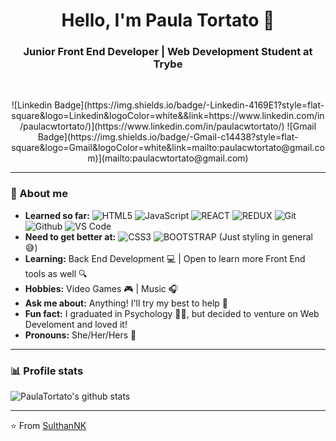 <h1 align="center"> Hello, I'm Paula Tortato 👋 </h1>

<h3 align="center">  Junior Front End Developer | Web Development Student at Trybe </h3> <br>

<p align="center"> 
![Linkedin Badge](https://img.shields.io/badge/-Linkedin-4169E1?style=flat-square&logo=Linkedin&logoColor=white&&link=https://www.linkedin.com/in/paulacwtortato/)](https://www.linkedin.com/in/paulacwtortato/)
![Gmail Badge](https://img.shields.io/badge/-Gmail-c14438?style=flat-square&logo=Gmail&logoColor=white&link=mailto:paulacwtortato@gmail.com)](mailto:paulacwtortato@gmail.com)
</p>

---------------------------------------------------------------------------------------------------------------------------------------------------------------------------------
### 🤔 About me
-  **Learned so far:**
![HTML5](https://img.shields.io/badge/-HTML5-000000?style=for-the-badge&logo=HTML5)
![JavaScript](https://img.shields.io/badge/-JavaScript-000000?style=for-the-badge&logo=javascript)
![REACT](https://img.shields.io/badge/-REACT-000000?style=for-the-badge&logo=REACT)
![REDUX](https://img.shields.io/badge/-REDUX-000000?style=for-the-badge&logo=REDUX)
![Git](http://img.shields.io/badge/-Git-000000?style=for-the-badge&logo=Git)
![Github](http://img.shields.io/badge/-Github-000000?style=for-the-badge&logo=Github&logoColor=green)
![VS Code](http://img.shields.io/badge/-VS%20Code-000000?style=for-the-badge&logo=Visual-studio-code&logoColor=blue)
-  **Need to get better at:**
![CSS3](https://img.shields.io/badge/-CSS3-000000?style=for-the-badge&logo=CSS3)
![BOOTSTRAP](https://img.shields.io/badge/-BOOTSTRAP-000000?style=for-the-badge&logo=BOOTSTRAP)
(Just styling in general 😅)
-  **Learning:** Back End Development 💻 | Open to learn more Front End tools as well 🔍
-  **Hobbies:** Video Games 🎮 | Music 🎧
-  **Ask me about:** Anything! I'll try my best to help 🙂
-  **Fun fact:** I graduated in Psychology 👩‍🎓, but decided to venture on Web Develoment and loved it!
-  **Pronouns:** She/Her/Hers 💃

---------------------------------------------------------------------------------------------------------------------------------------------------------------------------------
### 📊 Profile stats

![PaulaTortato's github stats](https://github-readme-stats.vercel.app/api?username=paulatortato&show_icons=true&theme=tokyonight)

-------------------------------------------------------------------------------------------------------------------------------------------------------------------------------

⭐️ From [SulthanNK](http://www.github.com/SulthanNK)
